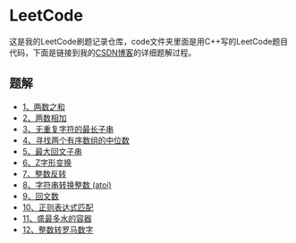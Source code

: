 # LeetCode
这是我的LeetCode刷题记录仓库，code文件夹里面是用C++写的LeetCode题目代码，下面是链接到我的[CSDN博客](https://blog.csdn.net/revendell/category_9400836.html)的详细题解过程。
## 题解
- [1、两数之和](https://blog.csdn.net/Revendell/article/details/103226344)<br>
- [2、两数相加](https://blog.csdn.net/Revendell/article/details/103230049)<br>
- [3、无重复字符的最长子串](https://blog.csdn.net/Revendell/article/details/103244573)<br>
- [4、寻找两个有序数组的中位数](https://blog.csdn.net/Revendell/article/details/103256310)<br>
- [5、最大回文子串](https://blog.csdn.net/Revendell/article/details/103300317)<br>
- [6、Z字形变换](https://blog.csdn.net/Revendell/article/details/103316424)<br>
- [7、整数反转](https://blog.csdn.net/Revendell/article/details/103316543)<br>
- [8、字符串转换整数 (atoi)](https://blog.csdn.net/Revendell/article/details/103335773)<br>
- [9、回文数](https://blog.csdn.net/Revendell/article/details/103336726)<br>
- [10、正则表达式匹配](https://blog.csdn.net/Revendell/article/details/103394816)<br>
- [11、盛最多水的容器](https://blog.csdn.net/Revendell/article/details/103357034)<br>
- [12、整数转罗马数字](https://blog.csdn.net/Revendell/article/details/103398130)<br>
